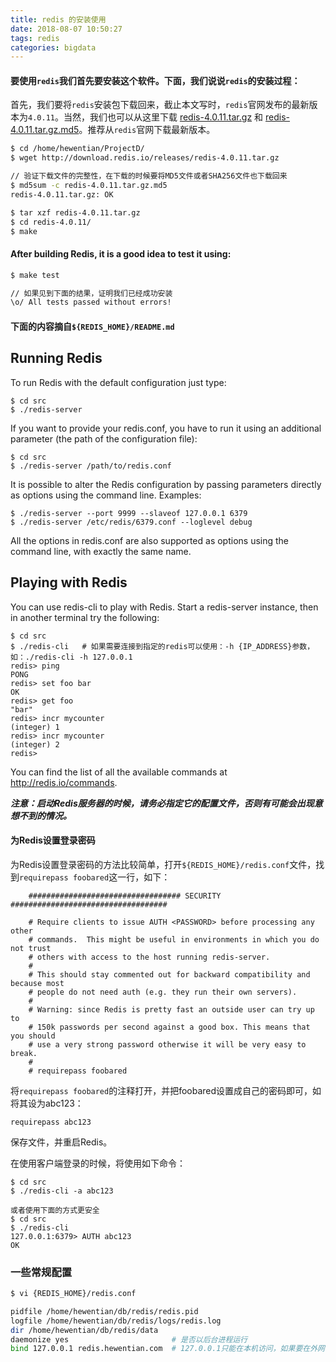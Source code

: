 ```yaml
---
title: redis 的安装使用
date: 2018-08-07 10:50:27
tags: redis
categories: bigdata
---
```


#### 要使用`redis`我们首先要安装这个软件。下面，我们说说`redis`的安装过程：

首先，我们要将`redis`安装包下载回来，截止本文写时，`redis`官网发布的最新版本为`4.0.11`。当然，我们也可以从这里下载 [redis-4.0.11.tar.gz](/download/redis-4.0.11.tar.gz) 和 [redis-4.0.11.tar.gz.md5](/download/redis-4.0.11.tar.gz.md5)。推荐从`redis`官网下载最新版本。

``` bash
$ cd /home/hewentian/ProjectD/
$ wget http://download.redis.io/releases/redis-4.0.11.tar.gz

// 验证下载文件的完整性，在下载的时候要将MD5文件或者SHA256文件也下载回来
$ md5sum -c redis-4.0.11.tar.gz.md5 
redis-4.0.11.tar.gz: OK

$ tar xzf redis-4.0.11.tar.gz
$ cd redis-4.0.11/
$ make
```

#### After building Redis, it is a good idea to test it using:
``` bash
$ make test

// 如果见到下面的结果，证明我们已经成功安装
\o/ All tests passed without errors!
```

#### 下面的内容摘自`${REDIS_HOME}/README.md`

Running Redis
-------------

To run Redis with the default configuration just type:

    $ cd src
    $ ./redis-server

If you want to provide your redis.conf, you have to run it using an additional
parameter (the path of the configuration file):

    $ cd src
    $ ./redis-server /path/to/redis.conf

It is possible to alter the Redis configuration by passing parameters directly
as options using the command line. Examples:

    $ ./redis-server --port 9999 --slaveof 127.0.0.1 6379
    $ ./redis-server /etc/redis/6379.conf --loglevel debug

All the options in redis.conf are also supported as options using the command
line, with exactly the same name.


Playing with Redis
------------------

You can use redis-cli to play with Redis. Start a redis-server instance,
then in another terminal try the following:

    $ cd src
    $ ./redis-cli	# 如果需要连接到指定的redis可以使用：-h {IP_ADDRESS}参数，如：./redis-cli -h 127.0.0.1
    redis> ping
    PONG
    redis> set foo bar
    OK
    redis> get foo
    "bar"
    redis> incr mycounter
    (integer) 1
    redis> incr mycounter
    (integer) 2
    redis>

You can find the list of all the available commands at http://redis.io/commands.


  ***注意：启动Redis服务器的时候，请务必指定它的配置文件，否则有可能会出现意想不到的情况。***

#### 为Redis设置登录密码
  为Redis设置登录密码的方法比较简单，打开`${REDIS_HOME}/redis.conf`文件，找到`requirepass foobared`这一行，如下：

		################################## SECURITY ###################################

		# Require clients to issue AUTH <PASSWORD> before processing any other
		# commands.  This might be useful in environments in which you do not trust
		# others with access to the host running redis-server.
		#
		# This should stay commented out for backward compatibility and because most
		# people do not need auth (e.g. they run their own servers).
		#
		# Warning: since Redis is pretty fast an outside user can try up to
		# 150k passwords per second against a good box. This means that you should
		# use a very strong password otherwise it will be very easy to break.
		#
		# requirepass foobared

将`requirepass foobared`的注释打开，并把foobared设置成自己的密码即可，如将其设为abc123： 

	requirepass abc123
保存文件，并重启Redis。

在使用客户端登录的时候，将使用如下命令：

	$ cd src
	$ ./redis-cli -a abc123
	
	或者使用下面的方式更安全
	$ cd src
	$ ./redis-cli
	127.0.0.1:6379> AUTH abc123
	OK


### 一些常规配置
``` bash
$ vi {REDIS_HOME}/redis.conf

pidfile /home/hewentian/db/redis/redis.pid
logfile /home/hewentian/db/redis/logs/redis.log
dir /home/hewentian/db/redis/data
daemonize yes                       # 是否以后台进程运行
bind 127.0.0.1 redis.hewentian.com  # 127.0.0.1只能在本机访问，如果要在外网访问，要配置多一个地址，用空格隔开
```



